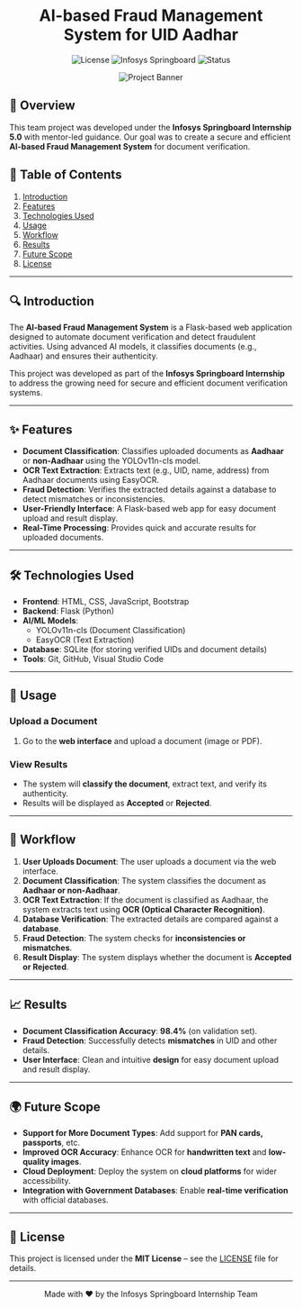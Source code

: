 <h1 align="center">AI-based Fraud Management System for UID Aadhar</h1>

<p align="center">
  <img src="https://img.shields.io/badge/license-MIT-blue.svg" alt="License">
  <img src="https://img.shields.io/badge/Infosys-Springboard-brightgreen.svg" alt="Infosys Springboard">
  <img src="https://img.shields.io/badge/Status-Completed-success.svg" alt="Status">
</p>

<p align="center">
  <img src="https://your-image-link.com/banner.jpg" alt="Project Banner">
</p>

## 🌟 Overview
This team project was developed under the **Infosys Springboard Internship 5.0** with mentor-led guidance. Our goal was to create a secure and efficient **AI-based Fraud Management System** for document verification.

## 📜 Table of Contents
1. [Introduction](#introduction)
2. [Features](#features)
3. [Technologies Used](#technologies-used)
4. [Usage](#usage)
5. [Workflow](#workflow)
6. [Results](#results)
7. [Future Scope](#future-scope)
8. [License](#license)

---

## 🔍 Introduction
The **AI-based Fraud Management System** is a Flask-based web application designed to automate document verification and detect fraudulent activities. Using advanced AI models, it classifies documents (e.g., Aadhaar) and ensures their authenticity.

This project was developed as part of the **Infosys Springboard Internship** to address the growing need for secure and efficient document verification systems.

---

## ✨ Features
- **Document Classification**: Classifies uploaded documents as **Aadhaar** or **non-Aadhaar** using the YOLOv11n-cls model.
- **OCR Text Extraction**: Extracts text (e.g., UID, name, address) from Aadhaar documents using EasyOCR.
- **Fraud Detection**: Verifies the extracted details against a database to detect mismatches or inconsistencies.
- **User-Friendly Interface**: A Flask-based web app for easy document upload and result display.
- **Real-Time Processing**: Provides quick and accurate results for uploaded documents.

---

## 🛠 Technologies Used
- **Frontend**: HTML, CSS, JavaScript, Bootstrap
- **Backend**: Flask (Python)
- **AI/ML Models**:
  - YOLOv11n-cls (Document Classification)
  - EasyOCR (Text Extraction)
- **Database**: SQLite (for storing verified UIDs and document details)
- **Tools**: Git, GitHub, Visual Studio Code

---

## 🚀 Usage

### Upload a Document
1. Go to the **web interface** and upload a document (image or PDF).

### View Results
- The system will **classify the document**, extract text, and verify its authenticity.
- Results will be displayed as **Accepted** or **Rejected**.

---

## 🔄 Workflow

1. **User Uploads Document**: The user uploads a document via the web interface.
2. **Document Classification**: The system classifies the document as **Aadhaar or non-Aadhaar**.
3. **OCR Text Extraction**: If the document is classified as Aadhaar, the system extracts text using **OCR (Optical Character Recognition)**.
4. **Database Verification**: The extracted details are compared against a **database**.
5. **Fraud Detection**: The system checks for **inconsistencies or mismatches**.
6. **Result Display**: The system displays whether the document is **Accepted or Rejected**.

---

## 📈 Results

- **Document Classification Accuracy**: **98.4%** (on validation set).
- **Fraud Detection**: Successfully detects **mismatches** in UID and other details.
- **User Interface**: Clean and intuitive **design** for easy document upload and result display.

---

## 🌍 Future Scope

- **Support for More Document Types**: Add support for **PAN cards, passports**, etc.
- **Improved OCR Accuracy**: Enhance OCR for **handwritten text** and **low-quality images**.
- **Cloud Deployment**: Deploy the system on **cloud platforms** for wider accessibility.
- **Integration with Government Databases**: Enable **real-time verification** with official databases.

---

## 📄 License
This project is licensed under the **MIT License** – see the [LICENSE](./LICENSE) file for details.

---

<p align="center">
  Made with ❤️ by the Infosys Springboard Internship Team
</p>
